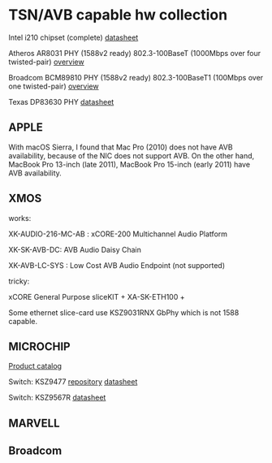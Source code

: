 # TSN/AVB capable hw collection

Intel i210 chipset (complete)
[datasheet](i210-ethernet-controller-datasheet.pdf)

Atheros AR8031 PHY  (1588v2 ready) 802.3-100BaseT (1000Mbps over four twisted-pair)
[overview](IEEE1588_Phy_Atheros_AR8031.pdf)

Broadcom BCM89810 PHY  (1588v2 ready) 802.3-100BaseT1  (100Mbps over one twisted-pair)
[overview](IEEE1588_Phy_BroadR-89810-PB00-R.pdf)

Texas DP83630 PHY [datasheet](datasheet_TI_Phy_dp83630.pdf)

APPLE
-----

With macOS Sierra, I found that Mac Pro (2010) does not have AVB availability, because of the NIC does not support AVB.
On the other hand, MacBook Pro 13-inch (late 2011), MacBook Pro 15-inch (early 2011) have AVB availability.

XMOS
----

works:

XK-AUDIO-216-MC-AB : xCORE-200 Multichannel Audio Platform

XK-SK-AVB-DC: AVB Audio Daisy Chain

XK-AVB-LC-SYS : Low Cost AVB Audio Endpoint (not supported)

tricky:

xCORE General Purpose sliceKIT + XA-SK-ETH100 + 

Some ethernet slice-card use KSZ9031RNX GbPhy which is not 1588 capable.


MICROCHIP
---------
[Product catalog](prodcat_2016_microchip_00002285B.pdf)

Switch: KSZ9477 [repository](https://github.com/Microchip-Ethernet/EVB-KSZ9477) [datasheet](datasheet_microchip_KSZ9477S_00002392A.pdf)

Switch: KSZ9567R [datasheet](datasheet_microchip_KSZ9567R_00002329B.pdf)

MARVELL
-------

Broadcom
--------